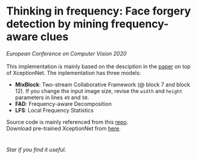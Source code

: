 # Thinking in frequency: Face forgery detection by mining frequency-aware clues
*European Conference on Computer Vision 2020* <br /> 
<br />
This implementation is mainly based on the desciption in the [paper](https://www.ecva.net/papers/eccv_2020/papers_ECCV/papers/123570086.pdf) on top of XceptionNet. The inplementation has three models:
* **MixBlock**: Two-stream Collaborative Framework (@ block 7 and block 12). If you change the input image size, revise the ```width``` and ```height``` parameters in lines ```49``` and ```50```.
* **FAD**: Frequency-aware Decomposition
* **LFS**: Local Frequency Statistics


Source code is mainly referenced from this [repo](https://github.com/yyk-wew/F3Net). <br />
Download pre-trained XceptionNet from [here](http://data.lip6.fr/cadene/pretrainedmodels/xception-b5690688.pth).
#
*Star if you find it useful.*
